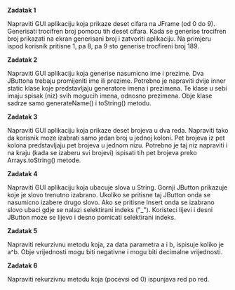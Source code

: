 **Zadatak 1** 

Napraviti GUI aplikaciju koja prikaze deset cifara na JFrame (od 0 do 9). Generisati trocifren broj pomocu tih deset cifara. Kada se generise trocifren broj prikazati na ekran generisani broj i zatvoriti aplikaciju. Na primjeru ispod korisnik pritisne 1, pa 8, pa 9 sto generise trocfireni broj 189.

**Zadatak 2** 

Napraviti GUI aplikaciju koja generise nasumicno ime i prezime. Dva JButtona trebaju promijeniti ime ili prezime. Potrebno je napraviti dvije inner static klase koje predstavljaju generatore imena i prezimena. Te klase u sebi imaju spisak (niz) svih mogucih imena, odnosno prezimena. Obje klase sadrze samo generateName() i toString() metodu.

**Zadatak 3** 

Napraviti GUI aplikaciju koja prikaze deset brojeva u dva reda. Napraviti tako da korisnik moze izabrati samo jedan broj u jednoj koloni. Pet brojeva iz pet kolona predstavljaju pet brojeva u jednom nizu. Potrebno je taj niz napraviti i na kraju (kada se izaberu svi brojevi) ispisati tih pet brojeva preko Arrays.toString() metode.

**Zadatak 4** 

Napraviti GUI aplikaciju koja ubacuje slova u String. Gornji JButton prikazuje koje je slovo trenutno izabrano. Ukoliko se pritisne taj JButton onda se nasumicno izabere drugo slovo. Ako se pritisne Insert onda se izabrano slovo ubaci gdje se nalazi selektirani indeks ("_"). Koristeci lijevi i desni JButton moze se lijevo i desno pomicati selektirani indeks.

**Zadatak 5** 

Napraviti rekurzivnu metodu koja, za data parametra a i b, ispisuje koliko je a^b. Obje vrijednosti mogu biti negativne i mogu biti decimalne vrijednosti.

**Zadatak 6** 

Napraviti rekurzivnu metodu koja (pocevsi od 0) ispunjava red po red.